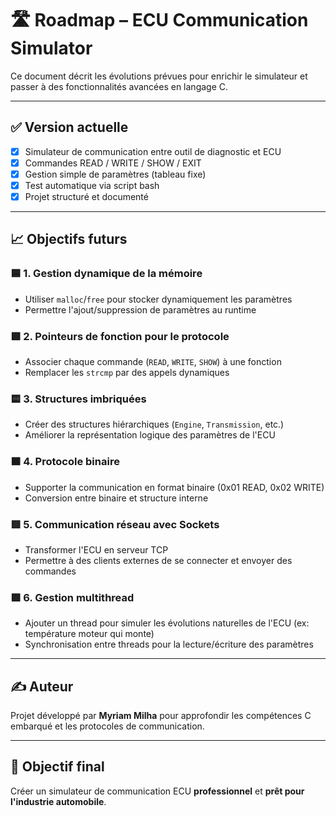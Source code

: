 # 🛣️ Roadmap – ECU Communication Simulator

Ce document décrit les évolutions prévues pour enrichir le simulateur et passer à des fonctionnalités avancées en langage C.

---

## ✅ Version actuelle

- [x] Simulateur de communication entre outil de diagnostic et ECU
- [x] Commandes READ / WRITE / SHOW / EXIT
- [x] Gestion simple de paramètres (tableau fixe)
- [x] Test automatique via script bash
- [x] Projet structuré et documenté

---

## 📈 Objectifs futurs

### 🟦 1. Gestion dynamique de la mémoire
- Utiliser `malloc`/`free` pour stocker dynamiquement les paramètres
- Permettre l'ajout/suppression de paramètres au runtime

### 🟩 2. Pointeurs de fonction pour le protocole
- Associer chaque commande (`READ`, `WRITE`, `SHOW`) à une fonction
- Remplacer les `strcmp` par des appels dynamiques

### 🟨 3. Structures imbriquées
- Créer des structures hiérarchiques (`Engine`, `Transmission`, etc.)
- Améliorer la représentation logique des paramètres de l'ECU

### 🟧 4. Protocole binaire
- Supporter la communication en format binaire (0x01 READ, 0x02 WRITE)
- Conversion entre binaire et structure interne

### 🟥 5. Communication réseau avec Sockets
- Transformer l'ECU en serveur TCP
- Permettre à des clients externes de se connecter et envoyer des commandes

### 🟪 6. Gestion multithread
- Ajouter un thread pour simuler les évolutions naturelles de l'ECU (ex: température moteur qui monte)
- Synchronisation entre threads pour la lecture/écriture des paramètres

---

## ✍️ Auteur

Projet développé par **Myriam Milha** pour approfondir les compétences C embarqué et les protocoles de communication.

---

## 🎯 Objectif final

Créer un simulateur de communication ECU **professionnel** et **prêt pour l'industrie automobile**.
